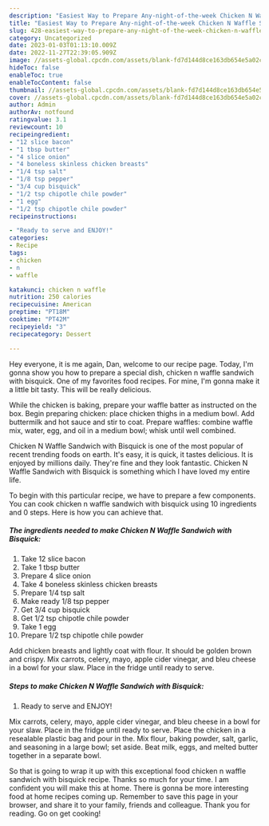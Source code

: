 ```yaml
---
description: "Easiest Way to Prepare Any-night-of-the-week Chicken N Waffle Sandwich with Bisquick"
title: "Easiest Way to Prepare Any-night-of-the-week Chicken N Waffle Sandwich with Bisquick"
slug: 428-easiest-way-to-prepare-any-night-of-the-week-chicken-n-waffle-sandwich-with-bisquick
category: Uncategorized
date: 2023-01-03T01:13:10.009Z
date: 2022-11-27T22:39:05.909Z
image: //assets-global.cpcdn.com/assets/blank-fd7d144d8ce163db654e5a02c40b08a2775adb7897d16e4062681dc7e1b2800f.png
hideToc: false
enableToc: true
enableTocContent: false
thumbnail: //assets-global.cpcdn.com/assets/blank-fd7d144d8ce163db654e5a02c40b08a2775adb7897d16e4062681dc7e1b2800f.png
cover: //assets-global.cpcdn.com/assets/blank-fd7d144d8ce163db654e5a02c40b08a2775adb7897d16e4062681dc7e1b2800f.png
author: Admin
authorAv: notfound
ratingvalue: 3.1
reviewcount: 10
recipeingredient:
- "12 slice bacon"
- "1 tbsp butter"
- "4 slice onion"
- "4 boneless skinless chicken breasts"
- "1/4 tsp salt"
- "1/8 tsp pepper"
- "3/4 cup bisquick"
- "1/2 tsp chipotle chile powder"
- "1 egg"
- "1/2 tsp chipotle chile powder"
recipeinstructions:

- "Ready to serve and ENJOY!"
categories:
- Recipe
tags:
- chicken
- n
- waffle

katakunci: chicken n waffle 
nutrition: 250 calories
recipecuisine: American
preptime: "PT18M"
cooktime: "PT42M"
recipeyield: "3"
recipecategory: Dessert

---
```



Hey everyone, it is me again, Dan, welcome to our recipe page. Today, I'm gonna show you how to prepare a special dish, chicken n waffle sandwich with bisquick. One of my favorites food recipes. For mine, I'm gonna make it a little bit tasty. This will be really delicious.

While the chicken is baking, prepare your waffle batter as instructed on the box. Begin preparing chicken: place chicken thighs in a medium bowl. Add buttermilk and hot sauce and stir to coat. Prepare waffles: combine waffle mix, water, egg, and oil in a medium bowl; whisk until well combined.

Chicken N Waffle Sandwich with Bisquick is one of the most popular of recent trending foods on earth. It's easy, it is quick, it tastes delicious. It is enjoyed by millions daily. They're fine and they look fantastic. Chicken N Waffle Sandwich with Bisquick is something which I have loved my entire life.


To begin with this particular recipe, we have to prepare a few components. You can cook chicken n waffle sandwich with bisquick using 10 ingredients and 0 steps. Here is how you can achieve that.

<!--inarticleads1-->

##### The ingredients needed to make Chicken N Waffle Sandwich with Bisquick:

1. Take 12 slice bacon
1. Take 1 tbsp butter
1. Prepare 4 slice onion
1. Take 4 boneless skinless chicken breasts
1. Prepare 1/4 tsp salt
1. Make ready 1/8 tsp pepper
1. Get 3/4 cup bisquick
1. Get 1/2 tsp chipotle chile powder
1. Take 1 egg
1. Prepare 1/2 tsp chipotle chile powder


Add chicken breasts and lightly coat with flour. It should be golden brown and crispy. Mix carrots, celery, mayo, apple cider vinegar, and bleu cheese in a bowl for your slaw. Place in the fridge until ready to serve. 

<!--inarticleads2-->

##### Steps to make Chicken N Waffle Sandwich with Bisquick:


1. Ready to serve and ENJOY!

Mix carrots, celery, mayo, apple cider vinegar, and bleu cheese in a bowl for your slaw. Place in the fridge until ready to serve. Place the chicken in a resealable plastic bag and pour in the. Mix flour, baking powder, salt, garlic, and seasoning in a large bowl; set aside. Beat milk, eggs, and melted butter together in a separate bowl. 

So that is going to wrap it up with this exceptional food chicken n waffle sandwich with bisquick recipe. Thanks so much for your time. I am confident you will make this at home. There is gonna be more interesting food at home recipes coming up. Remember to save this page in your browser, and share it to your family, friends and colleague. Thank you for reading. Go on get cooking!
